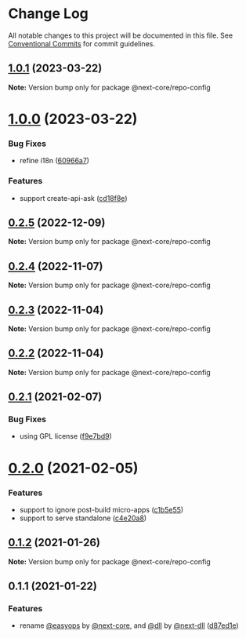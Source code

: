 # Change Log

All notable changes to this project will be documented in this file.
See [Conventional Commits](https://conventionalcommits.org) for commit guidelines.

## [1.0.1](https://github.com/easyops-cn/next-core/compare/@next-core/repo-config@1.0.0...@next-core/repo-config@1.0.1) (2023-03-22)

**Note:** Version bump only for package @next-core/repo-config

# [1.0.0](https://github.com/easyops-cn/next-core/compare/@next-core/repo-config@0.2.5...@next-core/repo-config@1.0.0) (2023-03-22)

### Bug Fixes

- refine i18n ([60966a7](https://github.com/easyops-cn/next-core/commit/60966a747d2e04e72ad6ec7a82251d1b94a50a07))

### Features

- support create-api-ask ([cd18f8e](https://github.com/easyops-cn/next-core/commit/cd18f8e9d3df2676105438d7f772b713b615cf2a))

## [0.2.5](https://github.com/easyops-cn/next-core/compare/@next-core/repo-config@0.2.4...@next-core/repo-config@0.2.5) (2022-12-09)

**Note:** Version bump only for package @next-core/repo-config

## [0.2.4](https://github.com/easyops-cn/next-core/compare/@next-core/repo-config@0.2.3...@next-core/repo-config@0.2.4) (2022-11-07)

**Note:** Version bump only for package @next-core/repo-config

## [0.2.3](https://github.com/easyops-cn/next-core/compare/@next-core/repo-config@0.2.2...@next-core/repo-config@0.2.3) (2022-11-04)

**Note:** Version bump only for package @next-core/repo-config

## [0.2.2](https://github.com/easyops-cn/next-core/compare/@next-core/repo-config@0.2.1...@next-core/repo-config@0.2.2) (2022-11-04)

**Note:** Version bump only for package @next-core/repo-config

## [0.2.1](https://github.com/easyops-cn/next-core/compare/@next-core/repo-config@0.2.0...@next-core/repo-config@0.2.1) (2021-02-07)

### Bug Fixes

- using GPL license ([f9e7bd9](https://github.com/easyops-cn/next-core/commit/f9e7bd9))

# [0.2.0](https://github.com/easyops-cn/next-core/compare/@next-core/repo-config@0.1.2...@next-core/repo-config@0.2.0) (2021-02-05)

### Features

- support to ignore post-build micro-apps ([c1b5e55](https://github.com/easyops-cn/next-core/commit/c1b5e5510c8184cdf0af595eafe9827ba25c43b1))
- support to serve standalone ([c4e20a8](https://github.com/easyops-cn/next-core/commit/c4e20a830e56b5bcbdbc38eb682aee5405471c7d))

## [0.1.2](https://github.com/easyops-cn/next-core/compare/@next-core/repo-config@0.1.1...@next-core/repo-config@0.1.2) (2021-01-26)

**Note:** Version bump only for package @next-core/repo-config

## 0.1.1 (2021-01-22)

### Features

- rename [@easyops](https://github.com/easyops) by [@next-core](https://github.com/next-core), and [@dll](https://github.com/dll) by [@next-dll](https://github.com/next-dll) ([d87ed1e](https://github.com/easyops-cn/next-core/commit/d87ed1e))
